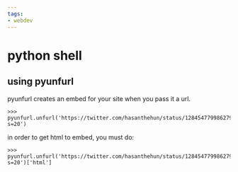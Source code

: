 ```yaml
---
tags:
- webdev
---
```

# python shell

## using pyunfurl
pyunfurl creates an embed for your site when you pass it a url.
```
>>> pyunfurl.unfurl('https://twitter.com/hasanthehun/status/1284547799862792199?s=20')
```
in order to get html to embed, you must do:
```
>>> pyunfurl.unfurl('https://twitter.com/hasanthehun/status/1284547799862792199?s=20')['html']
```
